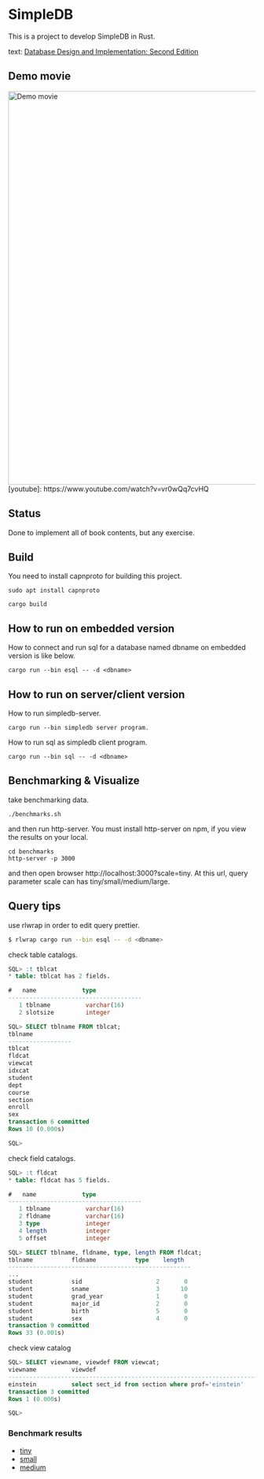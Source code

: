 # SimpleDB

This is a project to develop SimpleDB in Rust.

text: [Database Design and Implementation: Second Edition](https://www.amazon.co.jp/gp/product/3030338355/)

## Demo movie

<img src="./movie/demo-x2-resized.gif" width="800" alt="Demo movie">
[youtube]: https://www.youtube.com/watch?v=vr0wQq7cvHQ

## Status

Done to implement all of book contents, but any exercise.

## Build

You need to install capnproto for building this project.

``` shell
sudo apt install capnproto
```

``` shell
cargo build
```

## How to run on embedded version

How to connect and run sql for a database named dbname on embedded version is like below.

``` shell
cargo run --bin esql -- -d <dbname>
```

## How to run on server/client version

How to run simpledb-server.

``` shell
cargo run --bin simpledb server program.
```

How to run sql as simpledb client program.

``` shell
cargo run --bin sql -- -d <dbname>
```

## Benchmarking & Visualize

take benchmarking data.

``` shell
./benchmarks.sh
```

and then run http-server.
You must install http-server on npm, if you view the results on your local.

``` shell
cd benchmarks
http-server -p 3000
```

and then open browser http://localhost:3000?scale=tiny.
At this url, query parameter scale can has tiny/small/medium/large.

## Query tips

use rlwrap in order to edit query prettier.

```bash
$ rlwrap cargo run --bin esql -- -d <dbname>
```

check table catalogs.

```sql
SQL> :t tblcat
* table: tblcat has 2 fields.

#   name             type
--------------------------------------
   1 tblname          varchar(16)
   2 slotsize         integer

SQL> SELECT tblname FROM tblcat;
tblname
------------------
tblcat
fldcat
viewcat
idxcat
student
dept
course
section
enroll
sex
transaction 6 committed
Rows 10 (0.000s)

SQL>
```

check field catalogs.

```sql
SQL> :t fldcat
* table: fldcat has 5 fields.

#   name             type
--------------------------------------
   1 tblname          varchar(16)
   2 fldname          varchar(16)
   3 type             integer
   4 length           integer
   5 offset           integer

SQL> SELECT tblname, fldname, type, length FROM fldcat;
tblname           fldname           type    length
----------------------------------------------------
...
student           sid                     2       0
student           sname                   3      10
student           grad_year               1       0
student           major_id                2       0
student           birth                   5       0
student           sex                     4       0
transaction 9 committed
Rows 33 (0.001s)
```

check view catalog

```sql
SQL> SELECT viewname, viewdef FROM viewcat;
viewname          viewdef
------------------------------------------------------------------------------------------------------------------------
einstein          select sect_id from section where prof='einstein'
transaction 3 committed
Rows 1 (0.000s)

SQL>
```

### Benchmark results

- [tiny](https://cutsea110.github.io/simpledb/?scale=tiny)
- [small](https://cutsea110.github.io/simpledb/?scale=small)
- [medium](https://cutsea110.github.io/simpledb/?scale=medium)
